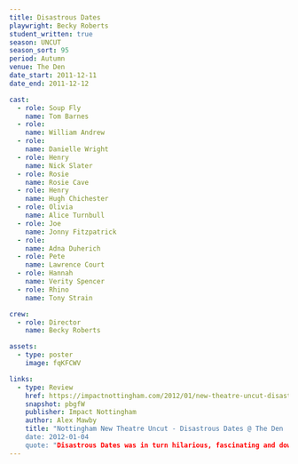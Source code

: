 ```yaml
---
title: Disastrous Dates
playwright: Becky Roberts
student_written: true
season: UNCUT
season_sort: 95
period: Autumn
venue: The Den
date_start: 2011-12-11
date_end: 2011-12-12

cast:
  - role: Soup Fly
    name: Tom Barnes
  - role: 
    name: William Andrew
  - role: 
    name: Danielle Wright
  - role: Henry
    name: Nick Slater
  - role: Rosie
    name: Rosie Cave
  - role: Henry
    name: Hugh Chichester
  - role: Olivia
    name: Alice Turnbull
  - role: Joe
    name: Jonny Fitzpatrick
  - role:
    name: Adna Duherich
  - role: Pete
    name: Lawrence Court
  - role: Hannah
    name: Verity Spencer
  - role: Rhino
    name: Tony Strain

crew:
  - role: Director
    name: Becky Roberts

assets:
  - type: poster
    image: fqKFCWV

links:
  - type: Review
    href: https://impactnottingham.com/2012/01/new-theatre-uncut-disastrous-dates-the-den/
    snapshot: pbgfW
    publisher: Impact Nottingham
    author: Alex Mawby
    title: "Nottingham New Theatre Uncut - Disastrous Dates @ The Den
    date: 2012-01-04
    quote: "Disastrous Dates was in turn hilarious, fascinating and down-right awkward. It kept the audience rapt for the duration, which was just as long as it needed to be. A showcase of real comedic talent in acting, writing and directing and an excellent second show in the New Theatre’s external season."
---
```

